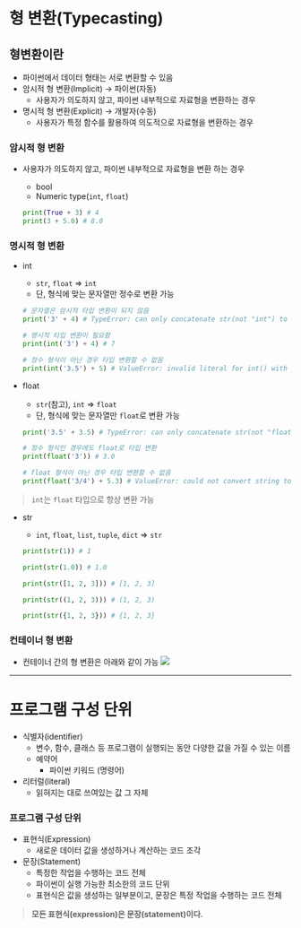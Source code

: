 # 형 변환(Typecasting)

## 형변환이란

- 파이썬에서 데이터 형태는 서로 변환할 수 있음
- 암시적 형 변환(Implicit) → 파이썬(자동)
  - 사용자가 의도하지 않고, 파이썬 내부적으로 자료형을 변환하는 경우
- 명시적 형 변환(Explicit) → 개발자(수동)
  - 사용자가 특정 함수를 활용하여 의도적으로 자료형을 변환하는 경우

### 암시적 형 변환

- 사용자가 의도하지 않고, 파이썬 내부적으로 자료형을 변환 하는 경우
  
  - bool
  - Numeric type(`int`, `float`)
  
  ```python
  print(True + 3) # 4
  print(3 + 5.0) # 8.0
  ```
  

### 명시적 형 변환

- int
  
  - `str`, `float` ⇒ `int`
  - 단, 형식에 맞는 문자열만 정수로 변환 가능
  
  ```python
  # 문자열은 암시적 타입 변환이 되지 않음
  print('3' + 4) # TypeError: can only concatenate str(not "int") to str
  
  # 명시적 타입 변환이 필요함
  print(int('3') + 4) # 7
  
  # 정수 형식이 아닌 경우 타입 변환할 수 없음
  print(int('3.5') + 5) # ValueError: invalid literal for int() with base 10:
  ```
  
- float
  
  - `str`(참고), `int` ⇒ `float`
  - 단, 형식에 맞는 문자열만 `float`로 변환 가능
  
  ```python
  print('3.5' + 3.5) # TypeError: can only concatenate str(not "float") to str
  
  # 정수 형식인 경우에도 float로 타입 변환
  print(float('3')) # 3.0
  
  # float 형식이 아닌 경우 타입 변환할 수 없음
  print(float('3/4') + 5.3) # ValueError: could not convert string to float:
  ```
  

> `int`는 `float` 타입으로 항상 변환 가능

- str
  
  - `int`, `float`, `list`, `tuple`, `dict` ⇒ `str`
  
  ```python
  print(str(1)) # 1
  
  print(str(1.0)) # 1.0
  
  print(str([1, 2, 3])) # [1, 2, 3]
  
  print(str((1, 2, 3))) # (1, 2, 3)
  
  print(str({1, 2, 3})) # {1, 2, 3}
  ```
  

### 컨테이너 형 변환

- 컨테이너 간의 형 변환은 아래와 같이 가능
![](https://user-images.githubusercontent.com/18046097/61180466-a6a67780-a651-11e9-8c0a-adb9e1ee04de.png)
---

# 프로그램 구성 단위

- 식별자(identifier)
  - 변수, 함수, 클래스 등 프로그램이 실행되는 동안 다양한 값을 가질 수 있는 이름
  - 예약어
    - 파이썬 키워드 (명령어)
- 리터럴(literal)
  - 읽혀지는 대로 쓰여있는 값 그 자체

### 프로그램 구성 단위

- 표현식(Expression)
  - 새로운 데이터 값을 생성하거나 계산하는 코드 조각
- 문장(Statement)
  - 특정한 작업을 수행하는 코드 전체
  - 파이썬이 실행 가능한 최소한의 코드 단위
  - 표현식은 값을 생성하는 일부분이고, 문장은 특정 작업을 수행하는 코드 전체

> **모든 표현식(expression)은 문장(statement)이다.**